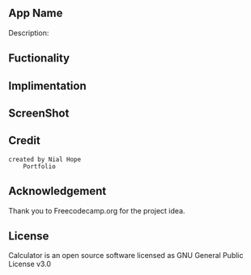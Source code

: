 
App Name 
-----------------------------------
Description:







Fuctionality
-----------------------------------






Implimentation
-----------------------------------




ScreenShot 
------------------------------------


Credit
------------------------------------

    created by Nial Hope
        Portfolio

Acknowledgement
-------------------------------------------

Thank you to Freecodecamp.org for the project idea.

License
---------------------------------------------
Calculator is an open source software licensed as GNU General Public License v3.0
